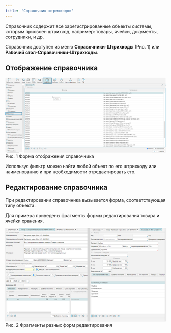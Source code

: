 ```yaml
---
title: 'Справочник штрихкодов'
---
```


Справочник содержит все зарегистрированные объекты системы, которым присвоен штрихкод, например: товары, ячейки, документы, сотрудники, и др.

Справочник доступен из меню **Справочники-Штрихкоды** (Рис. 1) или **Рабочий стол-Справочники-Штрихкоды**.


## Отображение справочника
![](img/barcodes1.png)
Рис. 1 Форма отображения справочника

Используя фильтр можно найти любой объект по его штрихкоду или наименованию и при необходимости отредактировать его.

## Редактирование справочника
При редактировании справочника вызывается форма, соответствующая типу объекта.

Для примера приведены фрагменты формы редактирования товара и ячейки хранения.

![](img/barcodes2.png)
Рис. 2 Фрагменты разных форм редактирования



